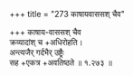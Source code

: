 +++
title = "273 काषायवाससश् चैव"

+++
काषाय-वाससश् चैव  
क्रव्यादांश् च +अधिरोहति।  
अन्त्यजैर् गर्दभैर् उष्ट्रैः  
सह +एकत्र +अवतिष्ठते  ॥ १.२७३ ॥